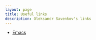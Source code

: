 ```yaml
---
layout: page
title: Useful links
description: Oleksandr Savenkov's links
---
```


- [Emacs](https://vigou3.github.io/emacs-modified-macos/)
